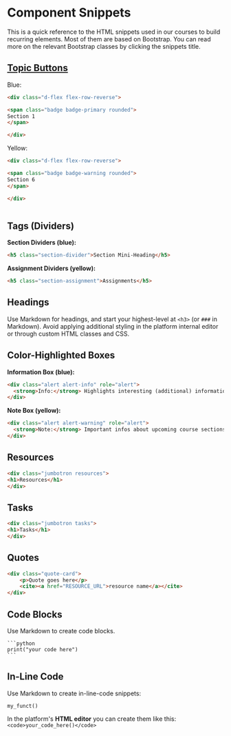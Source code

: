 # Component Snippets

This is a quick reference to the HTML snippets used in our courses to build recurring elements. Most of them are based on Bootstrap. You can read more on the relevant Bootstrap classes by clicking the snippets title.

## [Topic Buttons](https://getbootstrap.com/docs/4.0/components/buttons/)

Blue:

```html
<div class="d-flex flex-row-reverse">

<span class="badge badge-primary rounded">
Section 1
</span>

</div>
```

Yellow:

```html
<div class="d-flex flex-row-reverse">

<span class="badge badge-warning rounded">
Section 6
</span>

</div>
```

<iframe width="0" height="0" src="https://www.youtube.com/embed/evwWenaThmM" frameborder="0" allow="accelerometer; autoplay; encrypted-media; gyroscope; picture-in-picture" allowfullscreen></iframe>

## Tags (Dividers)

**Section Dividers (blue):**

```html
<h5 class="section-divider">Section Mini-Heading</h5>
```

**Assignment Dividers (yellow):**

```html
<h5 class="section-assignment">Assignments</h5>
```

## Headings

Use Markdown for headings, and start your highest-level at `<h3>` (or `###` in Markdown). Avoid applying additional styling in the platform internal editor or through custom HTML classes and CSS.

## Color-Highlighted Boxes

**Information Box (blue):**

```html
<div class="alert alert-info" role="alert">
  <strong>Info:</strong> Highlights interesting (additional) information.
</div>
```

**Note Box (yellow):**

```html
<div class="alert alert-warning" role="alert">
  <strong>Note:</strong> Important infos about upcoming course sections, or potential gotchas.
</div>
```

## Resources

```html
<div class="jumbotron resources">
<h1>Resources</h1>
</div>
```

## Tasks

```html
<div class="jumbotron tasks">
<h1>Tasks</h1>
</div>
```

## Quotes

```html
<div class="quote-card">
    <p>Quote goes here</p>
    <cite><a href="RESOURCE_URL">resource name</a></cite>
</div>
```

## Code Blocks

Use Markdown to create code blocks.

    ```python
    print("your code here")
    ```

## In-Line Code

Use Markdown to create in-line-code snippets:

  `my_funct()`

In the platform's **HTML editor** you can create them like this: `<code>your_code_here()</code>`
